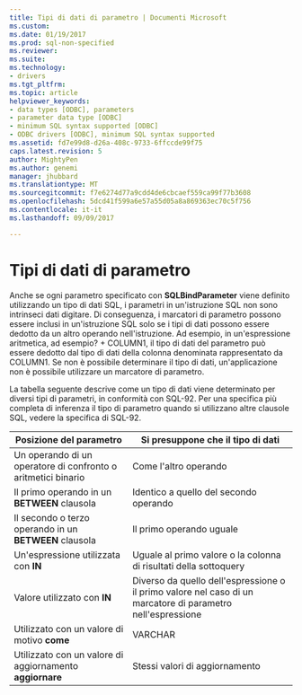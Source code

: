 ```yaml
---
title: Tipi di dati di parametro | Documenti Microsoft
ms.custom: 
ms.date: 01/19/2017
ms.prod: sql-non-specified
ms.reviewer: 
ms.suite: 
ms.technology:
- drivers
ms.tgt_pltfrm: 
ms.topic: article
helpviewer_keywords:
- data types [ODBC], parameters
- parameter data type [ODBC]
- minimum SQL syntax supported [ODBC]
- ODBC drivers [ODBC], minimum SQL syntax supported
ms.assetid: fd7e99d8-d26a-408c-9733-6ffccde99f75
caps.latest.revision: 5
author: MightyPen
ms.author: genemi
manager: jhubbard
ms.translationtype: MT
ms.sourcegitcommit: f7e6274d77a9cdd4de6cbcaef559ca99f77b3608
ms.openlocfilehash: 5dcd41f599a6e57a55d05a8a869363ec70c5f756
ms.contentlocale: it-it
ms.lasthandoff: 09/09/2017

---
```

# <a name="parameter-data-types"></a>Tipi di dati di parametro
Anche se ogni parametro specificato con **SQLBindParameter** viene definito utilizzando un tipo di dati SQL, i parametri in un'istruzione SQL non sono intrinseci dati digitare. Di conseguenza, i marcatori di parametro possono essere inclusi in un'istruzione SQL solo se i tipi di dati possono essere dedotto da un altro operando nell'istruzione. Ad esempio, in un'espressione aritmetica, ad esempio? + COLUMN1, il tipo di dati del parametro può essere dedotto dal tipo di dati della colonna denominata rappresentato da COLUMN1. Se non è possibile determinare il tipo di dati, un'applicazione non è possibile utilizzare un marcatore di parametro.  
  
 La tabella seguente descrive come un tipo di dati viene determinato per diversi tipi di parametri, in conformità con SQL-92. Per una specifica più completa di inferenza il tipo di parametro quando si utilizzano altre clausole SQL, vedere la specifica di SQL-92.  
  
|Posizione del parametro|Si presuppone che il tipo di dati|  
|---------------------------|-----------------------|  
|Un operando di un operatore di confronto o aritmetici binario|Come l'altro operando|  
|Il primo operando in un **BETWEEN** clausola|Identico a quello del secondo operando|  
|Il secondo o terzo operando in un **BETWEEN** clausola|Il primo operando uguale|  
|Un'espressione utilizzata con **IN**|Uguale al primo valore o la colonna di risultati della sottoquery|  
|Valore utilizzato con **IN**|Diverso da quello dell'espressione o il primo valore nel caso di un marcatore di parametro nell'espressione|  
|Utilizzato con un valore di motivo **come**|VARCHAR|  
|Utilizzato con un valore di aggiornamento **aggiornare**|Stessi valori di aggiornamento|
